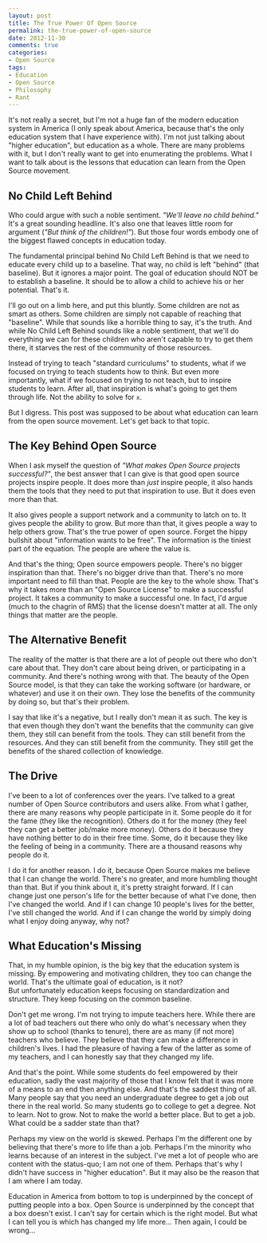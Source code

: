 ```yaml
---
layout: post
title: The True Power Of Open Source
permalink: the-true-power-of-open-source
date: 2012-11-30
comments: true
categories:
- Open Source
tags:
- Education
- Open Source
- Philosophy
- Rant
---
```


It's not really a secret, but I'm not a huge fan of the modern education system in America (I only speak about America, because that's the only education system that I have experience with). I'm not just talking about "higher education", but education as a whole. There are many problems with it, but I don't really want to get into enumerating the problems. What I want to talk about is the lessons that education can learn from the Open Source movement.
<!--more-->


## No Child Left Behind


Who could argue with such a noble sentiment. *"We'll leave no child behind."* It's a great sounding headline. It's also one that leaves little room for argument (*"But think of the children!"*). But those four words embody one of the biggest flawed concepts in education today.

The fundamental principal behind No Child Left Behind is that we need to educate every child up to a baseline. That way, no child is left "behind" (that baseline). But it ignores a major point. The goal of education should NOT be to establish a baseline. It should be to allow a child to achieve his or her potential. That's it. 

I'll go out on a limb here, and put this bluntly. Some children are not as smart as others. Some children are simply not capable of reaching that "baseline". While that sounds like a horrible thing to say, it's the truth. And while No Child Left Behind sounds like a noble sentiment, that we'll do everything we can for these children who aren't capable to try to get them there, it starves the rest of the community of those resources.

Instead of trying to teach "standard curriculums" to students, what if we focused on trying to teach students how to think. But even more importantly, what if we focused on trying to not teach, but to inspire students to learn. After all, that inspiration is what's going to get them through life. Not the ability to solve for `x`. 

But I digress. This post was supposed to be about what education can learn from the open source movement. Let's get back to that topic.

## The Key Behind Open Source

When I ask myself the question of *"What makes Open Source projects successful?"*, the best answer that I can give is that good open source projects inspire people. It does more than *just* inspire people, it also hands them the tools that they need to put that inspiration to use. But it does even more than that.

It also gives people a support network and a community to latch on to. It gives people the ability to grow. But more than that, it gives people a way to help others grow. That's the true power of open source. Forget the hippy bullshit about "information wants to be free". The information is the tiniest part of the equation. The people are where the value is.

And that's the thing; Open source empowers people. There's no bigger inspiration than that. There's no bigger drive than that. There's no more important need to fill than that. People are the key to the whole show. That's why it takes more than an "Open Source License" to make a successful project. It takes a community to make a successful one. In fact, I'd argue (much to the chagrin of RMS) that the license doesn't matter at all. The only things that matter are the people.

## The Alternative Benefit

The reality of the matter is that there are a lot of people out there who don't care about that. They don't care about being driven, or participating in a community. And there's nothing wrong with that. The beauty of the Open Source model, is that they can take the working software (or hardware, or whatever) and use it on their own. They lose the benefits of the community by doing so, but that's their problem.

I say that like it's a negative, but I really don't mean it as such. The key is that even though they don't want the benefits that the community can give them, they still can benefit from the tools. They can still benefit from the resources. And they can still benefit from the community. They still get the benefits of the shared collection of knowledge.

## The Drive

I've been to a lot of conferences over the years. I've talked to a great number of Open Source contributors and users alike. From what I gather, there are many reasons why people participate in it. Some people do it for the fame (they like the recognition). Others do it for the money (they feel they can get a better job/make more money). Others do it because they have nothing better to do in their free time. Some, do it because they like the feeling of being in a community. There are a thousand reasons why people do it.

I do it for another reason. I do it, because Open Source makes me believe that I can change the world. There's no greater, and more humbling thought than that. But if you think about it, it's pretty straight forward. If I can change just one person's life for the better because of what I've done, then I've changed the world. And if I can change 10 people's lives for the better, I've still changed the world. And if I can change the world by simply doing what I enjoy doing anyway, why not?

## What Education's Missing

That, in my humble opinion, is the big key that the education system is missing. By empowering and motivating children, they too can change the world. That's the ultimate goal of education, is it not? But unfortunately education keeps focusing on standardization and structure. They keep focusing on the common baseline.

Don't get me wrong. I'm not trying to impute teachers here. While there are a lot of bad teachers out there who only do what's necessary when they show up to school (thanks to tenure), there are as many (if not more) teachers who believe. They believe that they can make a difference in children's lives. I had the pleasure of having a few of the latter as some of my teachers, and I can honestly say that they changed my life. 

And that's the point. While some students do feel empowered by their education, sadly the vast majority of those that I know felt that it was more of a means to an end then anything else. And that's the saddest thing of all. Many people say that you need an undergraduate degree to get a job out there in the real world. So many students go to college to get a degree. Not to learn. Not to grow. Not to make the world a better place. But to get a job. What could be a sadder state than that?

Perhaps my view on the world is skewed. Perhaps I'm the different one by believing that there's more to life than a job. Perhaps I'm the minority who learns because of an interest in the subject. I've met a lot of people who are content with the status-quo; I am not one of them. Perhaps that's why I didn't have success in "higher education". But it may also be the reason that I am where I am today.

Education in America from bottom to top is underpinned by the concept of putting people into a box. Open Source is underpinned by the concept that a box doesn't exist. I can't say for certain which is the right model. But what I can tell you is which has changed my life more... Then again, I could be wrong...